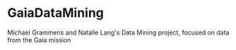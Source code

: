 # GaiaDataMining
Michael Grammens and Natalie Lang's Data Mining project, focused on data from the Gaia mission
